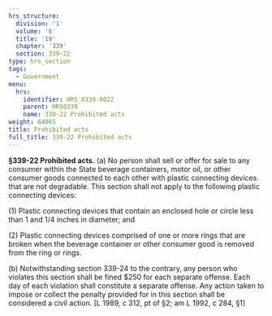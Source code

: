 ```yaml
---
hrs_structure:
  division: '1'
  volume: '6'
  title: '19'
  chapter: '339'
  section: 339-22
type: hrs_section
tags:
  - Government
menu:
  hrs:
    identifier: HRS_0339-0022
    parent: HRS0339
    name: 339-22 Prohibited acts
weight: 64065
title: Prohibited acts
full_title: 339-22 Prohibited acts
---
```

**§339-22 Prohibited acts.** (a) No person shall sell or offer for sale to any consumer within the State beverage containers, motor oil, or other consumer goods connected to each other with plastic connecting devices that are not degradable. This section shall not apply to the following plastic connecting devices:

(1) Plastic connecting devices that contain an enclosed hole or circle less than 1 and 1/4 inches in diameter; and

(2) Plastic connecting devices comprised of one or more rings that are broken when the beverage container or other consumer good is removed from the ring or rings.

(b) Notwithstanding section 339-24 to the contrary, any person who violates this section shall be fined $250 for each separate offense. Each day of each violation shall constitute a separate offense. Any action taken to impose or collect the penalty provided for in this section shall be considered a civil action. [L 1989, c 312, pt of §2; am L 1992, c 284, §1]